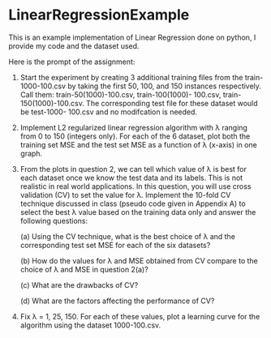 # LinearRegressionExample

This is an example implementation of Linear Regression done on python, I provide my code and the dataset used.

Here is the prompt of the assignment:

1. Start the experiment by creating 3 additional training files from the train-1000-100.csv by taking
the first 50, 100, and 150 instances respectively. Call them: train-50(1000)-100.csv, train-100(1000)-
100.csv, train-150(1000)-100.csv. The corresponding test file for these dataset would be test-1000-
100.csv and no modifcation is needed.

2. Implement L2 regularized linear regression algorithm with λ ranging from 0 to 150 (integers only). For
each of the 6 dataset, plot both the training set MSE and the test set MSE as a function of  λ (x-axis)
in one graph.

3. From the plots in question 2, we can tell which value of λ is best for each dataset once we know the
test data and its labels. This is not realistic in real world applications. In this question, you will use
cross validation (CV) to set the value for λ. Implement the 10-fold CV technique discussed in class
(pseudo code given in Appendix A) to select the best λ value based on the training data only and
answer the following questions:

    (a) Using the CV technique, what is the best choice of λ and the corresponding test set MSE for each
    of the six datasets?
    
    (b) How do the values for λ and MSE obtained from CV compare to the choice of λ and MSE in
    question 2(a)?
    
    (c) What are the drawbacks of CV?
    
    (d) What are the factors affecting the performance of CV?

4. Fix λ = 1, 25, 150. For each of these values, plot a learning curve for the algorithm using the dataset
1000-100.csv.
